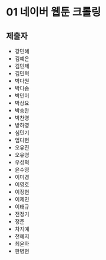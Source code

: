 # 01 네이버 웹툰 크롤링

## 제출자

* 강민혜
* 김예은
* 김민제
* 김민혁
* 박다원
* 박다솜
* 박민이
* 박상요
* 박승완
* 박찬영
* 방하영
* 심민기
* 엄다현
* 오유진
* 오유영
* 우성혁
* 윤수영
* 이미경
* 이영호
* 이정현
* 이제민
* 이태규
* 전정기
* 정준
* 차지예
* 천혜지
* 최윤하
* 한병현
